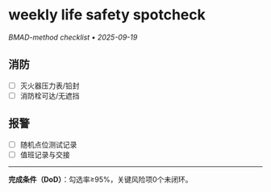# weekly life safety spotcheck

_BMAD-method checklist • 2025-09-19_

## 消防

- [ ] 灭火器压力表/铅封
- [ ] 消防栓可达/无遮挡

## 报警

- [ ] 随机点位测试记录
- [ ] 值班记录与交接

---

**完成条件（DoD）**：勾选率≥95%，关键风险项0个未闭环。
